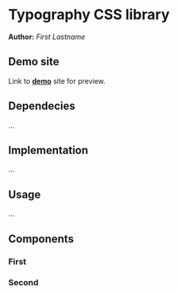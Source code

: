 # Typography CSS library
**Author:** *First Lastname*
## Demo site
Link to **[demo](https://github.com/pslib-cz/2022l4web-css-typographic-library-FilipRoubinek)** site for preview.
## Dependecies
...
## Implementation
...
## Usage
...
## Components
### First
### Second
